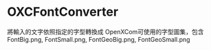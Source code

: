 # OXCFontConverter
將輸入的文字依照指定的字型轉換成 OpenXCom可使用的字型圖集，包含 FontBig.png, FontSmall.png, FontGeoBig.png, FontGeoSmall.png
